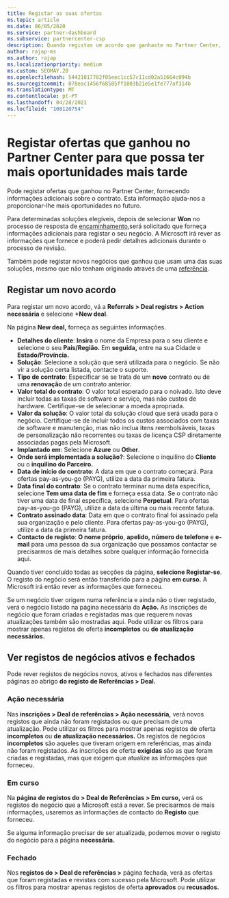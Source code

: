 ```yaml
---
title: Registar as suas ofertas
ms.topic: article
ms.date: 06/05/2020
ms.service: partner-dashboard
ms.subservice: partnercenter-csp
description: Quando registas um acordo que ganhaste no Partner Center, ajuda a Microsoft a proporcionar-te mais oportunidades no futuro.
author: rajap-ms
ms.author: rajap
ms.localizationpriority: medium
ms.custom: SEOMAY.20
ms.openlocfilehash: 54421817782f05eec1cc57c11cd02a51664c094b
ms.sourcegitcommit: 078eac1456f68585ff1003b21e5e1fe777af314b
ms.translationtype: MT
ms.contentlocale: pt-PT
ms.lasthandoff: 04/28/2021
ms.locfileid: "108120754"
---
```

# <a name="register-deals-youve-won-in-partner-center-so-you-can-get-more-opportunities-later"></a>Registar ofertas que ganhou no Partner Center para que possa ter mais oportunidades mais tarde

Pode registar ofertas que ganhou no Partner Center, fornecendo informações adicionais sobre o contrato. Esta informação ajuda-nos a proporcionar-lhe mais oportunidades no futuro.

Para determinadas soluções elegíveis, depois de selecionar **Won** no processo de resposta de [encaminhamento,](manage-leads.md)será solicitado que forneça informações adicionais para registar o seu negócio. A Microsoft irá rever as informações que fornece e poderá pedir detalhes adicionais durante o processo de revisão.

Também pode registar novos negócios que ganhou que usam uma das suas soluções, mesmo que não tenham originado através de uma [referência](referrals.md). 

## <a name="register-a-new-deal"></a>Registar um novo acordo

Para registar um novo acordo, vá a **Referrals > Deal registrs > Action necessária** e selecione **+New deal**.

Na página **New deal,** forneça as seguintes informações.

- **Detalhes do cliente**: **Insira** o nome da Empresa para o seu cliente e selecione o seu **País/Região.** Em **seguida,** entre na sua Cidade e **Estado/Província.**
- **Solução**: Selecione a solução que será utilizada para o negócio. Se não vir a solução certa listada, contacte o suporte.
- **Tipo de contrato**: Especificar se se trata de um **novo** contrato ou de uma **renovação** de um contrato anterior.
- **Valor total do contrato**: O valor total esperado para o noivado. Isto deve incluir todas as taxas de software e serviço, mas não custos de hardware. Certifique-se de selecionar a moeda apropriada.
- **Valor da solução**: O valor total da solução cloud que será usada para o negócio. Certifique-se de incluir todos os custos associados com taxas de software e manutenção, mas não inclua itens reembolsáveis, taxas de personalização não recorrentes ou taxas de licença CSP diretamente associadas pagas pela Microsoft.
- **Implantado em**: Selecione **Azure** ou **Other**.
- **Onde será implementada a solução?**: Selecione o inquilino do **Cliente** ou o **inquilino do Parceiro.**
- **Data de início do contrato**: A data em que o contrato começará. Para ofertas pay-as-you-go (PAYG), utilize a data da primeira fatura.
- **Data final do contrato**: Se o contrato terminar numa data específica, selecione **Tem uma data de fim** e forneça essa data. Se o contrato não tiver uma data de final específica, selecione **Perpetual**. Para ofertas pay-as-you-go (PAYG), utilize a data da última ou mais recente fatura.
- **Contrato assinado data**: Data em que o contrato final foi assinado pela sua organização e pelo cliente. Para ofertas pay-as-you-go (PAYG), utilize a data da primeira fatura.
- **Contacto de registo**: **O nome próprio**, **apelido,** **número de telefone** e **e-mail** para uma pessoa da sua organização que possamos contactar se precisarmos de mais detalhes sobre qualquer informação fornecida aqui.

Quando tiver concluído todas as secções da página, **selecione Registar-se**. O registo do negócio será então transferido para a página **em curso.** A Microsoft irá então rever as informações que forneceu.

Se um negócio tiver origem numa referência e ainda não o tiver registado, verá o negócio listado na página necessária da **Ação.** As inscrições de negócio que foram criadas e registadas mas que requerem novas atualizações também são mostradas aqui. Pode utilizar os filtros para mostrar apenas registos de oferta **incompletos** ou **de atualização necessários.**

## <a name="viewing-active-and-closed-deal-registrations"></a>Ver registos de negócios ativos e fechados

Pode rever registos de negócios novos, ativos e fechados nas diferentes páginas ao abrigo **do registo de Referências > Deal.**

### <a name="action-required"></a>Ação necessária

Nas **inscrições > Deal de referências > Ação necessária,** verá novos registos que ainda não foram registados ou que precisam de uma atualização. Pode utilizar os filtros para mostrar apenas registos de oferta **incompletos** ou **de atualização necessários.** Os registos de negócios **incompletos** são aqueles que tiveram origem em referências, mas ainda não foram registados. As inscrições de oferta **exigidas** são as que foram criadas e registadas, mas que exigem que atualize as informações que forneceu.

### <a name="in-progress"></a>Em curso

Na **página de registos do > Deal de Referências > Em curso,** verá os registos de negócio que a Microsoft está a rever. Se precisarmos de mais informações, usaremos as informações de contacto do **Registo** que forneceu.

Se alguma informação precisar de ser atualizada, podemos mover o registo do negócio para a página **necessária.**

### <a name="closed"></a>Fechado

Nos **registos do > Deal de referências >** página fechada, verá as ofertas que foram registadas e revistas com sucesso pela Microsoft. Pode utilizar os filtros para mostrar apenas registos de oferta **aprovados** ou **recusados.**
